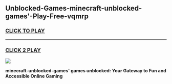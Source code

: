 
## Unblocked-Games-minecraft-unblocked-games'-Play-Free-vqmrp
<h3>
<a href="https://premium76.site?title=minecraft-unblocked-games'&ref=23A">CLICK TO PLAY</a></h3>
<hr>

<h3>
<a href="https://premium76.site?title=minecraft-unblocked-games'&ref=23A">CLICK 2 PLAY</a>
  
</h3>

<a href="https://premium76.site?title=minecraft-unblocked-games'&ref=23A"><img src="https://clearcache.store/games.png"></a>


**minecraft-unblocked-games' games unblocked: Your Gateway to Fun and Accessible Online Gaming**
